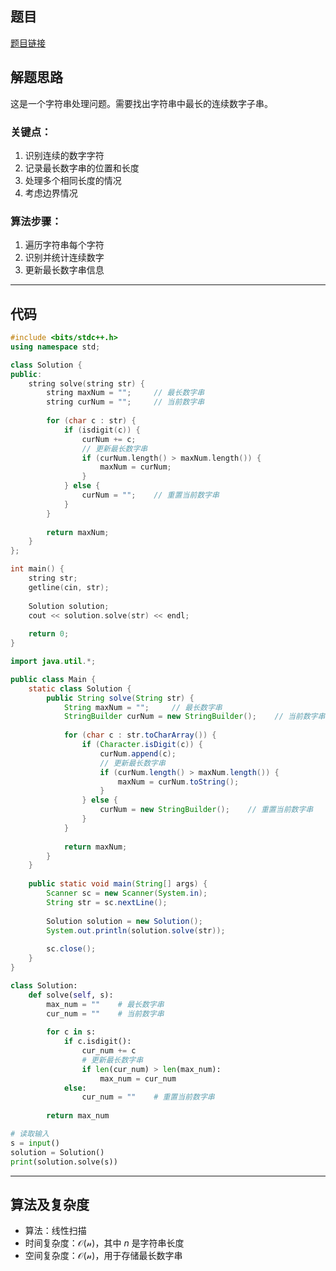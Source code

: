 ## 题目
[题目链接](https://www.nowcoder.com/practice/bd891093881d4ddf9e56e7cc8416562d?tpId=182&tqId=69385&sourceUrl=/exam/oj&channenl=wgithub&fromPut=wgithub)

## 解题思路

这是一个字符串处理问题。需要找出字符串中最长的连续数字子串。

### 关键点：
1. 识别连续的数字字符
2. 记录最长数字串的位置和长度
3. 处理多个相同长度的情况
4. 考虑边界情况

### 算法步骤：
1. 遍历字符串每个字符
2. 识别并统计连续数字
3. 更新最长数字串信息

---

## 代码

```cpp []
#include <bits/stdc++.h>
using namespace std;

class Solution {
public:
    string solve(string str) {
        string maxNum = "";     // 最长数字串
        string curNum = "";     // 当前数字串
        
        for (char c : str) {
            if (isdigit(c)) {
                curNum += c;
                // 更新最长数字串
                if (curNum.length() > maxNum.length()) {
                    maxNum = curNum;
                }
            } else {
                curNum = "";    // 重置当前数字串
            }
        }
        
        return maxNum;
    }
};

int main() {
    string str;
    getline(cin, str);
    
    Solution solution;
    cout << solution.solve(str) << endl;
    
    return 0;
}
```
``` java []
import java.util.*;

public class Main {
    static class Solution {
        public String solve(String str) {
            String maxNum = "";     // 最长数字串
            StringBuilder curNum = new StringBuilder();    // 当前数字串
            
            for (char c : str.toCharArray()) {
                if (Character.isDigit(c)) {
                    curNum.append(c);
                    // 更新最长数字串
                    if (curNum.length() > maxNum.length()) {
                        maxNum = curNum.toString();
                    }
                } else {
                    curNum = new StringBuilder();    // 重置当前数字串
                }
            }
            
            return maxNum;
        }
    }
    
    public static void main(String[] args) {
        Scanner sc = new Scanner(System.in);
        String str = sc.nextLine();
        
        Solution solution = new Solution();
        System.out.println(solution.solve(str));
        
        sc.close();
    }
}


```

```python []
class Solution:
    def solve(self, s):
        max_num = ""    # 最长数字串
        cur_num = ""    # 当前数字串
        
        for c in s:
            if c.isdigit():
                cur_num += c
                # 更新最长数字串
                if len(cur_num) > len(max_num):
                    max_num = cur_num
            else:
                cur_num = ""    # 重置当前数字串
        
        return max_num

# 读取输入
s = input()
solution = Solution()
print(solution.solve(s))
```



---

## 算法及复杂度
- 算法：线性扫描
- 时间复杂度：$\mathcal{O(n)}$，其中 $n$ 是字符串长度
- 空间复杂度：$\mathcal{O(n)}$，用于存储最长数字串
